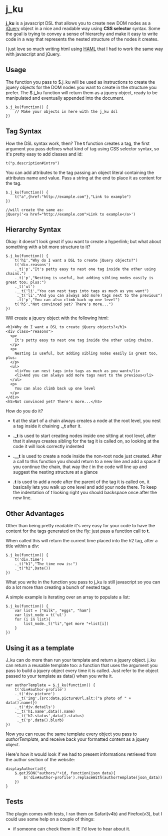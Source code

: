 j_ku
====
**j_ku** is a javascript DSL that allows you to create new DOM nodes as a [jQuery](http://jquery.com) object in a nice and readable way using **CSS selector** syntax.
Some the goal is trying to convey a sense of hierarchy and make it easy to write code in a way that represents the nested structure of the nodes it creates.

I just love so much writing html using [HAML](http://haml.hamptoncatlin.com/) that I had to work the same way with javascript and jQuery. 

Usage
-----
The function you pass to $.j_ku will be used as instructions to create the jquery objects for the DOM nodes you want to create in the structure you prefer. The $.j_ku function will return them as a jquery object, ready to be manipulated and eventually appended into the document.

	$.j_ku(function() {
		// Make your objects in here with the j_ku dsl
	})

Tag Syntax
----------
How the DSL syntax work, then?
The **t** function creates a tag, the first argument you pass defines what kind of tag using CSS selector syntax, so it's pretty easy to add classes and id:

	t("p.description#intro")

You can add attributes to the tag passing an object literal containing the attributes name and value.
Pass a string at the end to place it as content for the tag.

	$.j_ku(function() {
		t("a",{href:"http://example.com"},"Link to example")
	})
	
	//will create the same as: 
	jQuery('<a href="http://example.com">Link to example</a>')

Hierarchy Syntax
----------------
Okay: it doesn't look great if you want to create a hyperlink; but what about something with a bit more structure to it?

	$.j_ku(function() {
		t('h1',"Why do I want a DSL to create jQuery objects?")
		t('div.reasons')
		._t('p',"It's petty easy to nest one tag inside the other using chains.")
		._t('p',"Nesting is useful, but adding sibling nodes easily is great too; plus:")
		._t('ul')
		.__t('li',"You can nest tags into tags as much as you want")
		 ._t('li',"And you can always add more tags next to the previous")
		 .t('p',"You can also climb back up one level")
		t('h5',"Not convinced yet? There's more...")
	})

Will create a jquery object with the following html:

	<h1>Why do I want a DSL to create jQuery objects?</h1>
	<div class="reasons">
	  <p>
	    It's petty easy to nest one tag inside the other using chains.
	  </p>
	  <p>
	    Nesting is useful, but adding sibling nodes easily is great too, plus:
	  </p>
	  <ul>
	    <li>You can nest tags into tags as much as you want</li>
	    <li>And you can always add more tags next to the previous</li>
	  </ul>
	  <p>
	    You can also climb back up one level
	  </p>
	</div>
	<h5>Not convinced yet? There's more...</h5>

How do you do it?

* **t** at the start of a chain always creates a node at the root level, you nest a tag inside it chaining **._t** after it.

* **._t** is used to start creating nodes inside one sitting at root level, after that it always creates sibling for the tag it is called on, so looking at the code it will look correctly indented

* **.__t** is used to create a node inside the non-root node just created. After a call to this function you should return to a new line and add a space if you continue the chain, that way the *t* in the code will line up and suggest the nesting structure at a glance

* **.t** is used to add a node after the parent of the tag it is called on, it basically lets you walk up one level and add your node there. To keep the indentation of *t* looking right you should backspace once after the new line.

Other Advantages
----------------
Other than being pretty readable it's very easy for your code to have the content for the tags generated on the fly: just pass a function call to **t**.

When called this will return the current time placed into the h2 tag, after a title within a div:

	$.j_ku(function() {
		t('div.time')
		._t("h1","The time now is:")
		._t("h2",Date())
	})

What you write in the function you pass to j_ku is still javascript so you can do a lot more than creating a bunch of nested tags.

A simple example is iterating over an array to populate a list:

	$.j_ku(function() {
		var list = ["milk", "eggs", "ham"]
		var list_node = t('ul')
		for (i in list){
			list_node._t("li","get more "+list[i])
		}
	})

Using it as a template
----------------------
J_ku can do more than run your template and return a jquery object. j_ku can return a reusable template too: a function that uses the argument you pass to build a jquery object every time it is called.
Just refer to the object passed to your template as data() when you write it.

	var authorTemplate = $.j_ku(function() {
		t('div#author-profile')
		._t('div.picture')
		 ._t('img',{src:data.pictureUrl,alt:("a photo of " + data().name)})
		._t('div.details')
		.__t('h1.name',data().name)
		 ._t('h2.status',data().status)
		 ._t('p',data().blurb)
	})

Now you can reuse the same template every object you pass to _authorTemplate_, and receive back your formatted content as a jquery object.

Here's how it would look if we had to present informations retrieved from the author section of the website:

	displayAuthor(id){
		$.getJSON("authors/"+id, function(json_data){
			$('div#author-profile').replaceWith(authorTemplate(json_data))
		})
	}

Tests
-----
The plugin comes with tests, I ran them on Safari(v4b) and Firefox(v3), but I could use some help on a couple of things:

* if someone can check them in IE I'd love to hear about it.